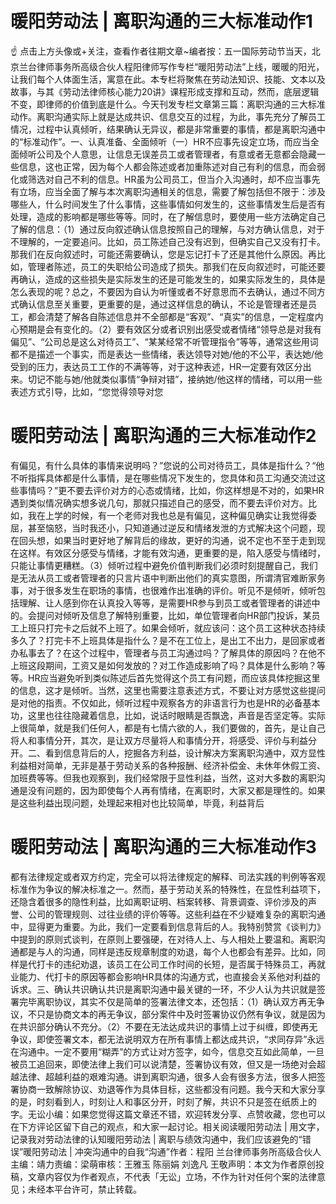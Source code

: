 # 暖阳劳动法 | 离职沟通的三大标准动作1

☝ 点击上方头像或+关注，查看作者往期文章~编者按：五一国际劳动节当天，北京兰台律师事务所高级合伙人程阳律师写作专栏“暖阳劳动法”上线，暖暖的阳光，让我们每个人体面生活，寓意在此。本专栏将聚焦在劳动法知识、技能、文本以及故事，与其《劳动法律师核心能力20讲》课程形成支撑和互动，然而，底层逻辑不变，即律师的价值到底是什么。今天刊发专栏文章第三篇：离职沟通的三大标准动作。离职沟通实际上就是达成共识、信息交互的过程，为此，事先充分了解员工情况，过程中认真倾听，结果确认无异议，都是非常重要的事情，都是离职沟通中的“标准动作”。一、认真准备、全面倾听（一）HR不应事先设定立场，而应当全面倾听公司及个人意思，让信息无误差员工或者管理者，有意或者无意都会隐藏一些信息，这也正常，因为每个人都会陈述或者加重陈述对自己有利的信息，而会弱化或筛选对自己不利的信息。HR虽为公司员工，但当介入沟通时，却不应当事先有立场，应当全面了解与本次离职沟通相关的信息，需要了解包括但不限于：涉及哪些人，什么时间发生了什么事情，这些事情如何发生的，这些事情发生后是否有处理，造成的影响都是哪些等等。同时，在了解信息时，要使用一些方法确定自己了解的信息：（1）通过反向叙述确认信息按照自己的理解，与对方确认信息，对于不理解的，一定要追问。比如，员工陈述自己没有迟到，但确实自己又没有打卡。那我们在反向叙述时，可能还需要确认，您是忘记打卡了还是其他什么原因。再比如，管理者陈述，员工的失职给公司造成了损失。那我们在反向叙述时，可能还要再确认，造成的这些损失是实际发生的还是可能发生的，如果实际发生的，具体是怎么表现的呢？总之，不要因为自认为听懂或者不好意思而不去确认，通过不同方式确认信息至关重要，更重要的是，通过这样信息的确认，不论是管理者还是员工，都会清楚了解各自陈述信息并不全部都是“客观”、“真实”的信息，一定程度内心预期是会有变化的。（2）要有效区分或者识别出感受或者情绪“领导总是对我有偏见”、“公司总是这么对待员工”、“某某经常不听管理指令”等等，通常这些用词都不是描述一个事实，而是表达一些情绪，表达领导对她/他的不公平，表达她/他受到的压力，表达员工工作的不满等等，对于这种表述，HR一定要有效区分出来。切记不能与她/他就类似事情“争辩对错”，接纳她/他这样的情绪，可以用一些表述方式引导，比如，“您觉得领导对您

# 暖阳劳动法 | 离职沟通的三大标准动作2

有偏见，有什么具体的事情来说明吗？”您说的公司对待员工，具体是指什么？“他不听指挥具体都是什么事情，是在哪些情况下发生的，您具体和员工沟通交流过这些事情吗？”更不要去评价对方的心态或情绪，比如，你这样想是不对的，如果HR遇到类似情况确实想多说几句，那就只描述自己的感受，而不要去评价对方。比如，我在上学的时候，有一个老师对我也总是有偏见，这种偏见确实让我觉得委屈，甚至恼怒，当时我还小，只知道通过逆反和情绪发泄的方式解决这个问题，现在回头想，如果当时更好地了解背后的缘故，更好的沟通，说不定也不至于走到现在这样。有效区分感受与情绪，才能有效沟通，更重要的是，陷入感受与情绪时，只能让事情更糟糕。（3）倾听过程中避免价值判断我们必须时刻提醒自己，我们是无法从员工或者管理者的只言片语中判断出他们的真实意图，所谓清官难断家务事，对于很多发生在职场的事情，也很难作出准确的评价。听见不是倾听，倾听包括理解、让人感到你在认真投入等等，是需要HR参与到员工或者管理者的讲述中的。会提问对倾听及信息了解特别重要，比如，单位管理者向HR部门投诉，某员工上班只打完卡之后就不上班了。如果会倾听，就应该问：这个员工这种状态持续多久了？打完卡不上班具体是指什么？是不在工位上，是出工不出力，是回家或者办私事去了？在这个过程中，管理者与员工沟通过吗？了解具体的原因吗？在他不上班这段期间，工资又是如何发放的？对工作造成影响了吗？具体是什么影响？等等。HR应当避免听到类似陈述后首先觉得这个员工有问题，而应该具体挖掘这里的信息，这才是倾听。当然，这里也需要注意表述方式，不要让对方感觉这些提问是对他的指责。不仅如此，倾听过程中观察各方的非语言行为也是HR的必备基本功，这里也往往隐藏着信息，比如，说话时眼睛是否飘逸，声音是否坚定等。实际上很简单，就是我们任何人，都是有七情六欲的人，我们要做的，首先，是让自己将人和事情分开，其次，是让双方尽量将人和事情分开，将感受、评价与利益分开。二、看到信息背后的人，挖掘各方利益，设计解决方案离职沟通中，双方显性利益相对简单，无非是基于劳动关系的各种报酬、经济补偿金、未休年休假工资、加班费等等。但我也观察到，我们经常限于显性利益，当然，这对大多数的离职沟通是没有问题的，因为即使每个人再有情绪，在离职时，大家又都是理性的。如果是这些利益出现问题，处理起来相对也比较简单，毕竟，利益背后

# 暖阳劳动法 | 离职沟通的三大标准动作3

都有法律规定或者双方约定，完全可以将法律规定的解释、司法实践的判例等客观标准作为争议的解决标准之一。然而，基于劳动关系的特殊性，在显性利益项下，还隐含着很多的隐性利益，比如离职证明、档案转移、背景调查、评价涉及的声誉、公司的管理规则、过往业绩的评价等等。这些利益在不少疑难复杂的离职沟通中，显得更为重要。为此，我们一定要看到信息背后的人。我特别赞赏《谈判力》中提到的原则式谈判，在原则上要强硬，在对待人上、与人相处上要温和。离职沟通都是与人的沟通，同样是违反规章制度的劝退，每个人也都会有差异。比如，同样是代打卡的违纪劝退，该员工在公司工作时间的长短，是否属于特殊员工，再就业能力、代打卡的原因等都会影响HR具体的沟通方式，也直接会关系他对利益的诉求。三、确认共识确认共识是离职沟通中最关键的一环，不少人认为共识就是签署完毕离职协议，其实不仅是简单的签署法律文本，还包括：（1）确认双方再无争议，不只是协商文本的再无争议，部分案件中及时签署协议仍然有争议，就是因为在共识部分确认不充分。（2）不要在无法达成共识的事情上过于纠缠，即使再无争议，即使签署文本，都无法说明双方在所有事情上都达成共识，“求同存异”永远在沟通中。一定不要用“糊弄”的方式让对方签字，如今，信息交互如此简单，一旦被员工追回来，即使法律上我们可以说清楚，签署协议有效，但又是一场绝对会超越法律、超越利益的艰难沟通。讲到离职沟通，很多人会有很多方法，很多人把签署协商一致解除协议、劝退等作为具体目标，这些都没有问题。我今天和大家分享的是，时刻看到人，时刻让人和事区分开，时刻了解，共识不只是签在纸质上的字。无讼小编：如果您觉得这篇文章还不错，欢迎转发分享、点赞收藏，您也可以在下方评论区留下自己的观点，和大家一起讨论。相关阅读暖阳劳动法 | 用文字，记录我对劳动法律的认知暖阳劳动法 | 离职与绩效沟通中，我们应该避免的“错误”暖阳劳动法 | 冲突沟通中的自我“沟通”作者：程阳 兰台律师事务所高级合伙人主编：靖力责编：梁萌审核：王雅玉 陈丽娟 刘逸凡 王敬声明：本文为作者原创投稿，文章内容仅为作者观点，不代表「无讼」立场，不作为针对任何个案的法律意见；未经本平台许可，禁止转载。

